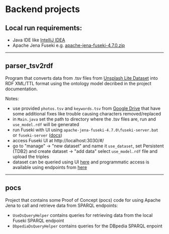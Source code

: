# Backend projects

## Local run requirements:

- Java IDE like [IntelliJ IDEA](https://www.jetbrains.com/idea/)
- Apache Jena Fuseki e.g. [apache-jena-fuseki-4.7.0.zip](https://jena.apache.org/download/index.cgi)

---

## parser_tsv2rdf

Program that converts data from .tsv files from [Unsplash Lite Dataset](https://github.com/unsplash/datasets#lite-dataset) into RDF XML/TTL format using the ontology model decribed in the project documentation.

Notes:

- use provided `photos.tsv` and `keywords.tsv` from [Google Drive](https://drive.google.com/drive/folders/14MGJOAdQSFFSElGMqmUlvdJnnvcudCe3) that have some additional fixes like trouble causing characters removed/replaced
- in `Main.java` set the path to directory where the .tsv files are, run and `use_model.rdf` will be generated
- run Fuseki with UI using `apache-jena-fuseki-4.7.0\fuseki-server.bat` or `fuseki-server` ([docs](https://jena.apache.org/documentation/fuseki2/fuseki-webapp.html))
- access Fuseki UI at http://localhost:3030/#/
- go to "manage" -> "new dataset" and name it `use_dataset`, set Persistent (TDB2) and create dataset -> "add data" select `use_model.rdf` file and upload the triples
- dataset can be queried using UI [here](http://localhost:3030/#/dataset/use_dataset/query) and programmatic access is available using endpoints from [here](http://localhost:3030/#/dataset/use_dataset/info)

---

## pocs

Project that contains some Proof of Concept (pocs) code for using Apache Jena to call and retrieve data from SPARQL endpoints:

- `UseDsQueryHelper` contains queries for retrieving data from the local Fuseki SPARQL endpoint
- `DbpediaDsQueryHelper` contains queries for the DBpedia SPARQL enpoint
